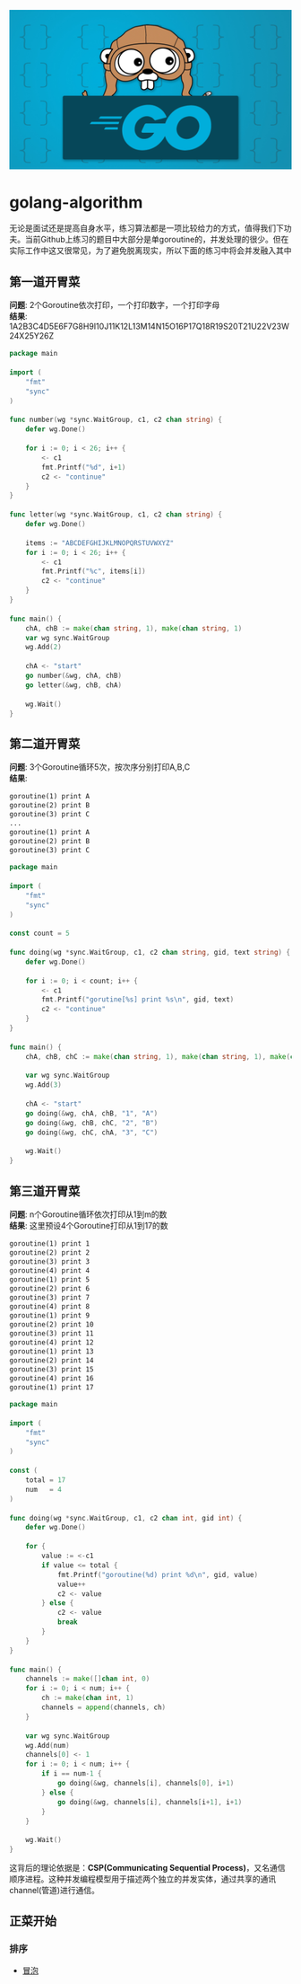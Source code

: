 ![banner](docs/images/golang-banner.jpg)
# golang-algorithm
无论是面试还是提高自身水平，练习算法都是一项比较给力的方式，值得我们下功夫。当前Github上练习的题目中大部分是单goroutine的，并发处理的很少。但在实际工作中这又很常见，为了避免脱离现实，所以下面的练习中将会并发融入其中

## 第一道开胃菜
**问题**: 2个Goroutine依次打印，一个打印数字，一个打印字母<br>
**结果**: 1A2B3C4D5E6F7G8H9I10J11K12L13M14N15O16P17Q18R19S20T21U22V23W24X25Y26Z
```go
package main

import (
    "fmt"
    "sync"
)

func number(wg *sync.WaitGroup, c1, c2 chan string) {
    defer wg.Done()

    for i := 0; i < 26; i++ {
        <- c1
        fmt.Printf("%d", i+1)
        c2 <- "continue"
    }
}

func letter(wg *sync.WaitGroup, c1, c2 chan string) {
    defer wg.Done()

    items := "ABCDEFGHIJKLMNOPQRSTUVWXYZ"
    for i := 0; i < 26; i++ {
        <- c1
        fmt.Printf("%c", items[i])
        c2 <- "continue"
    }
}

func main() {
    chA, chB := make(chan string, 1), make(chan string, 1)
    var wg sync.WaitGroup
    wg.Add(2)

    chA <- "start"
    go number(&wg, chA, chB)
    go letter(&wg, chB, chA)

    wg.Wait()
}
```
## 第二道开胃菜
**问题**: 3个Goroutine循环5次，按次序分别打印A,B,C<br>
**结果**:
```
goroutine(1) print A
goroutine(2) print B
goroutine(3) print C
...
goroutine(1) print A
goroutine(2) print B
goroutine(3) print C
```

```go
package main

import (
    "fmt"
    "sync"
)

const count = 5

func doing(wg *sync.WaitGroup, c1, c2 chan string, gid, text string) {
    defer wg.Done()

    for i := 0; i < count; i++ {
        <- c1
        fmt.Printf("gorutine[%s] print %s\n", gid, text)
        c2 <- "continue"
    }
}

func main() {
    chA, chB, chC := make(chan string, 1), make(chan string, 1), make(chan string, 1)

    var wg sync.WaitGroup
    wg.Add(3)

    chA <- "start"
    go doing(&wg, chA, chB, "1", "A")
    go doing(&wg, chB, chC, "2", "B")
    go doing(&wg, chC, chA, "3", "C")

    wg.Wait()
}
```
## 第三道开胃菜
**问题**: n个Goroutine循环依次打印从1到m的数<br>
**结果**: 这里预设4个Goroutine打印从1到17的数
```
goroutine(1) print 1
goroutine(2) print 2
goroutine(3) print 3
goroutine(4) print 4
goroutine(1) print 5
goroutine(2) print 6
goroutine(3) print 7
goroutine(4) print 8
goroutine(1) print 9
goroutine(2) print 10
goroutine(3) print 11
goroutine(4) print 12
goroutine(1) print 13
goroutine(2) print 14
goroutine(3) print 15
goroutine(4) print 16
goroutine(1) print 17
```

```go
package main

import (
    "fmt"
    "sync"
)

const (
    total = 17
    num   = 4
)

func doing(wg *sync.WaitGroup, c1, c2 chan int, gid int) {
    defer wg.Done()

    for {
        value := <-c1
        if value <= total {
            fmt.Printf("goroutine(%d) print %d\n", gid, value)
            value++
            c2 <- value
        } else {
            c2 <- value
            break
        }
    }
}

func main() {
    channels := make([]chan int, 0)
    for i := 0; i < num; i++ {
        ch := make(chan int, 1)
        channels = append(channels, ch)
    }

    var wg sync.WaitGroup
    wg.Add(num)
    channels[0] <- 1
    for i := 0; i < num; i++ {
        if i == num-1 {
            go doing(&wg, channels[i], channels[0], i+1)
        } else {
            go doing(&wg, channels[i], channels[i+1], i+1)
        }
    }

    wg.Wait()
}
```
这背后的理论依据是：**CSP(Communicating Sequential Process)**，又名通信顺序进程。这种并发编程模型用于描述两个独立的并发实体，通过共享的通讯channel(管道)进行通信。

## 正菜开始
### 排序
- [冒泡](internal/sort/bubble)
